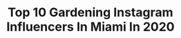 ---
title: Top 10 Gardening Instagram Influencers In Miami In 2020
description: >-
  Find top gardening Instagram influencers in Miami in 2020. Most popular hashtags: #gardening #love #beautiful #fashion.
platform: Instagram
profiles:
  - username: "delectable.day"
    fullname: >-
      TIEN + RUBEN
    location: "United States"
    followers: 27938
    engagement: 133
    commentsToLikes: 0.041056
    avatar: "https://scontent-ssn1-1.cdninstagram.com/v/t51.2885-19/s320x320/51568372_389678438526149_1334421904798253056_n.jpg?_nc_ht=scontent-ssn1-1.cdninstagram.com&_nc_ohc=h1UN0PUJkbEAX9hvyvr&oh=f2707b632f4e1dfb7e71a376237f0fb3&oe=5E923D09"
    verified: false
    hashtags: "#lovemygarden, #fennel, #floridagardener, #gardenharvest"
  - username: "samchampion"
    fullname: >-
      Sam Champion
    location: "United States"
    followers: 135403
    engagement: 352
    commentsToLikes: 0.060009
    avatar: "https://scontent-ams4-1.cdninstagram.com/v/t51.2885-19/s320x320/35155813_219568361993332_4440825751171760128_n.jpg?_nc_ht=scontent-ams4-1.cdninstagram.com&_nc_ohc=XXtR0fYc90QAX_tYGOe&oh=e2fc46a71e37d8768538ce7efc8c467e&oe=5EB8C1FE"
    verified: true
    hashtags: "#france, #steelmagnolia, #rooftopgarden, #cleaneverything"
  - username: "garden_passion.love"
    fullname: >-
      Garden
    location: "United States"
    followers: 24978
    engagement: 98
    commentsToLikes: 0.011259
    avatar: "https://scontent-ams4-1.cdninstagram.com/v/t51.2885-19/s320x320/47585540_472266866633585_1063458388098154496_n.jpg?_nc_ht=scontent-ams4-1.cdninstagram.com&_nc_ohc=G410B_tF8skAX91ovJF&oh=e950aaf25cd659bbf21427abba106a89&oe=5EAA93C9"
    verified: false
    hashtags: "#gardeningtips, #gardeningaustralia, #gardeningclass, #mygarden"
  - username: "kellieisthebest"
    fullname: >-
      KΣᄂᄂZ
    location: "United States"
    followers: 15461
    engagement: 260
    commentsToLikes: 0.095576
    avatar: "https://scontent-ams4-1.cdninstagram.com/v/t51.2885-19/s320x320/93213720_1356999184510202_4894967071835684864_n.jpg?_nc_ht=scontent-ams4-1.cdninstagram.com&_nc_ohc=FPIxXC6iXRwAX9WcNhh&oh=398ca57e28d74ed2e6842ca12fcf71bc&oe=5EBB163E"
    verified: false
    hashtags: "#fullbasket, #beautiful, #modelingagency, #strongmomma"
  - username: "sarahamandabray"
    fullname: >-
      Sarah Bray
    location: "United States"
    followers: 30715
    engagement: 209
    commentsToLikes: 0.034857
    avatar: "https://scontent-ams4-1.cdninstagram.com/v/t51.2885-19/s320x320/82615336_228922281443167_3857613907279478784_n.jpg?_nc_ht=scontent-ams4-1.cdninstagram.com&_nc_ohc=F3kjCLtMETYAX8B6L0l&oh=a3b3798e95976485d6bf2df0e6178d50&oe=5EB4AC70"
    verified: false
    hashtags: "#englishgardens, #englishcountryside, #greenhouses, #hazenco"
  - username: "prestigetree"
    fullname: >-
      Ty
    location: "United States"
    followers: 183068
    engagement: 55
    commentsToLikes: 0.001352
    avatar: "https://scontent-ams4-1.cdninstagram.com/v/t51.2885-19/s320x320/74338261_509993946448635_40166946469052416_n.jpg?_nc_ht=scontent-ams4-1.cdninstagram.com&_nc_ohc=i1cwola5wFAAX-EBNBk&oh=b85f2fd8e9d99a8a3faf1ae990f7ffd1&oe=5EA61741"
    verified: false
    hashtags: "#mexico, #plant, #spirits, #hula"
  - username: "tim_easton"
    fullname: >-
      Tim Easton
    location: "United States"
    followers: 3078
    engagement: 981
    commentsToLikes: 0.088787
    avatar: "https://scontent-lhr8-1.cdninstagram.com/v/t51.2885-19/s320x320/67152997_884534355231782_434614174543249408_n.jpg?_nc_ht=scontent-lhr8-1.cdninstagram.com&_nc_ohc=XUKLw0luAukAX9feoXY&oh=c0c86617ab97bc4c1dc3f8a7c8ac9edf&oe=5EB975BE"
    verified: false
    hashtags: "#legend, #herindoors, #thefavourites, #polaroid"
  - username: "abodi_official_"
    fullname: >-
      ABODI
    location: "United States"
    followers: 20388
    engagement: 443
    commentsToLikes: 0.002986
    avatar: "https://scontent-ams4-1.cdninstagram.com/v/t51.2885-19/s320x320/23347583_130442037657629_4214071939167158272_n.jpg?_nc_ht=scontent-ams4-1.cdninstagram.com&_nc_ohc=PZS73_tBNA0AX-5ePwT&oh=39378c6d0e473063fd478473126b9ba6&oe=5EB48972"
    verified: false
    hashtags: "#stayhome, #glamour, #miamivibes, #stanlee"
  - username: "theatomicranch"
    fullname: >-
      Atomic Ranch
    location: "United States"
    followers: 107240
    engagement: 166
    commentsToLikes: 0.006571
    avatar: "https://scontent-ams4-1.cdninstagram.com/v/t51.2885-19/s320x320/27880810_229315744304563_2293934739939131392_n.jpg?_nc_ht=scontent-ams4-1.cdninstagram.com&_nc_ohc=oBoB_66KZo0AX9zx10N&oh=3f2f1da7c471230dccda384f9c69ba31&oe=5EB2D9AA"
    verified: false
    hashtags: "#stayhome, #midmod, #armiratia, #retrohome"
  - username: "theladywholunches"
    fullname: >-
      Jenna Ingalls
    location: "United States"
    followers: 3503
    engagement: 1228
    commentsToLikes: 0.110915
    avatar: "https://scontent-ams4-1.cdninstagram.com/v/t51.2885-19/s320x320/62028798_2791601874243693_302738904526618624_n.jpg?_nc_ht=scontent-ams4-1.cdninstagram.com&_nc_ohc=MqcFCMS5neMAX9lmZTh&oh=391b9a4852107e10bc2d28d9af1d25b4&oe=5EBA1A4B"
    verified: false
    hashtags: "#knittingforolive, #sizeinclusive, #westknits, #knitfastdiewarm"
---
